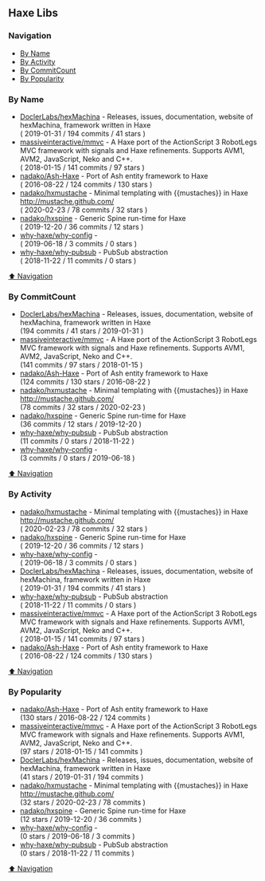 ## Haxe Libs


### Navigation

- [By Name](#by-name)
- [By Activity](#by-activity)
- [By CommitCount](#by-commitcount)
- [By Popularity](#by-popularity)

### By Name
<!-- PROJECTS_LIST -->
- [DoclerLabs/hexMachina](https://github.com/DoclerLabs/hexMachina) - Releases, issues, documentation, website of hexMachina, framework written in Haxe <br/> ( 2019-01-31 / 194 commits / 41 stars )
- [massiveinteractive/mmvc](https://github.com/massiveinteractive/mmvc) - A Haxe port of the ActionScript 3 RobotLegs MVC framework with signals and Haxe refinements. Supports AVM1, AVM2, JavaScript, Neko and C++. <br/> ( 2018-01-15 / 141 commits / 97 stars )
- [nadako/Ash-Haxe](https://github.com/nadako/Ash-Haxe) - Port of Ash entity framework to Haxe <br/> ( 2016-08-22 / 124 commits / 130 stars )
- [nadako/hxmustache](https://github.com/nadako/hxmustache) - Minimal templating with {{mustaches}} in Haxe http://mustache.github.com/ <br/> ( 2020-02-23 / 78 commits / 32 stars )
- [nadako/hxspine](https://github.com/nadako/hxspine) - Generic Spine run-time for Haxe <br/> ( 2019-12-20 / 36 commits / 12 stars )
- [why-haxe/why-config](https://github.com/why-haxe/why-config) -  <br/> ( 2019-06-18 / 3 commits / 0 stars )
- [why-haxe/why-pubsub](https://github.com/why-haxe/why-pubsub) - PubSub abstraction <br/> ( 2018-11-22 / 11 commits / 0 stars )
<!-- /PROJECTS_LIST -->

[⬆ Navigation](#navigation)

### By CommitCount
<!-- COMMITCOUNT_LIST -->
- [DoclerLabs/hexMachina](https://github.com/DoclerLabs/hexMachina) - Releases, issues, documentation, website of hexMachina, framework written in Haxe <br/> (194 commits / 41 stars / 2019-01-31 )
- [massiveinteractive/mmvc](https://github.com/massiveinteractive/mmvc) - A Haxe port of the ActionScript 3 RobotLegs MVC framework with signals and Haxe refinements. Supports AVM1, AVM2, JavaScript, Neko and C++. <br/> (141 commits / 97 stars / 2018-01-15 )
- [nadako/Ash-Haxe](https://github.com/nadako/Ash-Haxe) - Port of Ash entity framework to Haxe <br/> (124 commits / 130 stars / 2016-08-22 )
- [nadako/hxmustache](https://github.com/nadako/hxmustache) - Minimal templating with {{mustaches}} in Haxe http://mustache.github.com/ <br/> (78 commits / 32 stars / 2020-02-23 )
- [nadako/hxspine](https://github.com/nadako/hxspine) - Generic Spine run-time for Haxe <br/> (36 commits / 12 stars / 2019-12-20 )
- [why-haxe/why-pubsub](https://github.com/why-haxe/why-pubsub) - PubSub abstraction <br/> (11 commits / 0 stars / 2018-11-22 )
- [why-haxe/why-config](https://github.com/why-haxe/why-config) -  <br/> (3 commits / 0 stars / 2019-06-18 )
<!-- /COMMITCOUNT_LIST -->
[⬆ Navigation](#navigation)

### By Activity
<!-- ACTIVITY_LIST -->
- [nadako/hxmustache](https://github.com/nadako/hxmustache) - Minimal templating with {{mustaches}} in Haxe http://mustache.github.com/ <br/> ( 2020-02-23 / 78 commits / 32 stars )
- [nadako/hxspine](https://github.com/nadako/hxspine) - Generic Spine run-time for Haxe <br/> ( 2019-12-20 / 36 commits / 12 stars )
- [why-haxe/why-config](https://github.com/why-haxe/why-config) -  <br/> ( 2019-06-18 / 3 commits / 0 stars )
- [DoclerLabs/hexMachina](https://github.com/DoclerLabs/hexMachina) - Releases, issues, documentation, website of hexMachina, framework written in Haxe <br/> ( 2019-01-31 / 194 commits / 41 stars )
- [why-haxe/why-pubsub](https://github.com/why-haxe/why-pubsub) - PubSub abstraction <br/> ( 2018-11-22 / 11 commits / 0 stars )
- [massiveinteractive/mmvc](https://github.com/massiveinteractive/mmvc) - A Haxe port of the ActionScript 3 RobotLegs MVC framework with signals and Haxe refinements. Supports AVM1, AVM2, JavaScript, Neko and C++. <br/> ( 2018-01-15 / 141 commits / 97 stars )
- [nadako/Ash-Haxe](https://github.com/nadako/Ash-Haxe) - Port of Ash entity framework to Haxe <br/> ( 2016-08-22 / 124 commits / 130 stars )
<!-- /ACTIVITY_LIST -->

[⬆ Navigation](#navigation)

### By Popularity
<!-- POPULARITY_LIST -->
- [nadako/Ash-Haxe](https://github.com/nadako/Ash-Haxe) - Port of Ash entity framework to Haxe <br/> (130 stars / 2016-08-22 / 124 commits )
- [massiveinteractive/mmvc](https://github.com/massiveinteractive/mmvc) - A Haxe port of the ActionScript 3 RobotLegs MVC framework with signals and Haxe refinements. Supports AVM1, AVM2, JavaScript, Neko and C++. <br/> (97 stars / 2018-01-15 / 141 commits )
- [DoclerLabs/hexMachina](https://github.com/DoclerLabs/hexMachina) - Releases, issues, documentation, website of hexMachina, framework written in Haxe <br/> (41 stars / 2019-01-31 / 194 commits )
- [nadako/hxmustache](https://github.com/nadako/hxmustache) - Minimal templating with {{mustaches}} in Haxe http://mustache.github.com/ <br/> (32 stars / 2020-02-23 / 78 commits )
- [nadako/hxspine](https://github.com/nadako/hxspine) - Generic Spine run-time for Haxe <br/> (12 stars / 2019-12-20 / 36 commits )
- [why-haxe/why-config](https://github.com/why-haxe/why-config) -  <br/> (0 stars / 2019-06-18 / 3 commits )
- [why-haxe/why-pubsub](https://github.com/why-haxe/why-pubsub) - PubSub abstraction <br/> (0 stars / 2018-11-22 / 11 commits )
<!-- /POPULARITY_LIST -->

[⬆ Navigation](#navigation)

